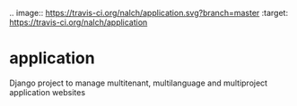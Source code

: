 .. image:: https://travis-ci.org/nalch/application.svg?branch=master
    :target: https://travis-ci.org/nalch/application

# application
Django project to manage multitenant, multilanguage and multiproject application websites

